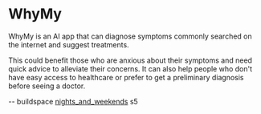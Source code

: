 # WhyMy
WhyMy is an AI app that can diagnose symptoms commonly searched on the internet and suggest treatments. 

This could benefit those who are anxious about their symptoms and need quick advice to alleviate their concerns. It can also help people who don't have easy access to healthcare or prefer to get a preliminary diagnosis before seeing a doctor.

-- buildspace [nights_and_weekends](https://buildspace.so/nw) s5
